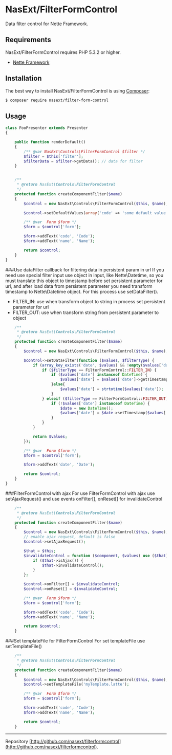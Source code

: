 NasExt/FilterFormControl
===========================

Data filter control for Nette Framework.

Requirements
------------

NasExt/FilterFormControl requires PHP 5.3.2 or higher.

- [Nette Framework](https://github.com/nette/nette)

Installation
------------

The best way to install NasExt/FilterFormControl is using  [Composer](http://getcomposer.org/):

```sh
$ composer require nasext/filter-form-control
```


## Usage

```php
class FooPresenter extends Presenter
{

	public function renderDefault()
	{
		/** @var NasExt\Controls\FilterFormControl $filter */
		$filter = $this['filter'];
		$filterData = $filter->getData(); // data for filter
	}


	/**
	 * @return NasExt\Controls\FilterFormControl
	 */
	protected function createComponentFilter($name)
	{
		$control = new NasExt\Controls\FilterFormControl($this, $name);

		$control->setDefaultValues(array('code' => 'some default value for code input'));

		/** @var  Form $form */
		$form = $control['form'];

		$form->addText('code', 'Code');
		$form->addText('name', 'Name');

		return $control;
	}
}
```


###Use dataFilter callback for filtering data in persistent param in url
If you need use special filter input use object in input, like Nette\Datetime,
so you must translate this object to timestamp before set persistent parameter for url, and after load data from persistent parameter
you need transform timestamp to Nette\Datetime object. For this process use setDataFilter().
- FILTER_IN: use when transform object to string in process set persistent parameter for url
- FILTER_OUT: use when transform string from persistent parameter to object
```php
	/**
	 * @return NasExt\Controls\FilterFormControl
	 */
	protected function createComponentFilter($name)
	{
		$control = new NasExt\Controls\FilterFormControl($this, $name);

		$control->setDataFilter(function ($values, $filterType) {
			if (array_key_exists('date', $values) && !empty($values['date'])) {
				if ($filterType == FilterFormControl::FILTER_IN) {
					if ($values['date'] instanceof DateTime) {
						$values['date'] = $values['date']->getTimestamp();
					}else{
						$values['date'] = strtotime($values['date']);
					}
				} elseif ($filterType == FilterFormControl::FILTER_OUT) {
					if (!$values['date'] instanceof DateTime) {
						$date = new DateTime();
						$values['date'] = $date->setTimestamp($values['date']);
					}
				}
			}

			return $values;
		});

		/** @var  Form $form */
		$form = $control['form'];

		$form->addText('date', 'Date');

		return $control;
	}
}
```

###FilterFormControl with ajax
For use FilterFormControl with ajax use setAjaxRequest() and use events onFilter[], onReset[] for invalidateControl
```php
	/**
	 * @return NasExt\Controls\FilterFormControl
	 */
	protected function createComponentFilter($name)
	{
		$control = new NasExt\Controls\FilterFormControl($this, $name);
		// enable ajax request, default is false
		$control->setAjaxRequest();

		$that = $this;
		$invalidateControl = function ($component, $values) use ($that) {
			if ($that->isAjax()) {
				$that->invalidateControl();
			}
		};

		$control->onFilter[] = $invalidateControl;
		$control->onReset[] = $invalidateControl;

		/** @var  Form $form */
		$form = $control['form'];

		$form->addText('code', 'Code');
		$form->addText('name', 'Name');

		return $control;
	}
```

###Set templateFile for FilterFormControl
For set templateFile use setTemplateFile()
```php
	/**
	 * @return NasExt\Controls\FilterFormControl
	 */
	protected function createComponentFilter($name)
	{
		$control = new NasExt\Controls\FilterFormControl($this, $name);
		$control->setTemplateFile('myTemplate.latte');

		/** @var  Form $form */
		$form = $control['form'];

		$form->addText('code', 'Code');
		$form->addText('name', 'Name');

		return $control;
	}
```

-----

Repository [http://github.com/nasext/filterformcontrol](http://github.com/nasext/filterformcontrol).